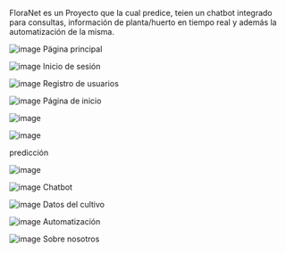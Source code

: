 FloraNet es un Proyecto que la cual predice, teien un chatbot integrado para consultas, información de planta/huerto en tiempo real y además la automatización de la misma. 


![image](https://github.com/user-attachments/assets/64e84637-c3a8-42c8-90df-92a771b2610d)
Pägina principal


![image](https://github.com/user-attachments/assets/648c2c62-aaf1-47b4-ae31-86ce8b3357b5)
Inicio de sesión


![image](https://github.com/user-attachments/assets/0d14cc36-0e4f-4ec2-8e2d-1cf1a5d91995)
Registro de usuarios


![image](https://github.com/user-attachments/assets/baa24c45-e3aa-4f8a-b9e1-f8a652825f4c)
Página de inicio 


![image](https://github.com/user-attachments/assets/4a62b3f6-e65f-4ebe-81b0-0df8431140e8)

![image](https://github.com/user-attachments/assets/c59abb99-31b7-4529-b298-9a0651b4b76a)

predicción 



![image](https://github.com/user-attachments/assets/a8286ea8-2998-41c8-b5e6-c39ffc17881e)

![image](https://github.com/user-attachments/assets/128bcc3d-5968-4813-acf6-29da5d2dc0c2)
Chatbot


![image](https://github.com/user-attachments/assets/40738a32-18e2-48ed-a85d-a60ded6b982d)
Datos del cultivo


![image](https://github.com/user-attachments/assets/36100616-a2a1-4b0f-a701-bd9a3dacd11b)
Automatización 


![image](https://github.com/user-attachments/assets/19a074fa-27e6-45a9-964f-f583ad22bbab)
Sobre nosotros



